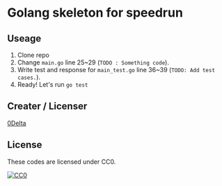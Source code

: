 # Golang skeleton for speedrun

## Useage

1. Clone repo
1. Change `main.go` line 25~29 (`TODO : Something code`).
1. Write test and response for `main_test.go` line 36~39 (`TODO: Add test cases.`).
1. Ready! Let's run `go test`

## Creater / Licenser

[0Delta](https://github.com/0Delta)

## License

These codes are licensed under CC0.

[![CC0](http://i.creativecommons.org/p/zero/1.0/88x31.png "CC0")](http://creativecommons.org/publicdomain/zero/1.0/deed.ja)

